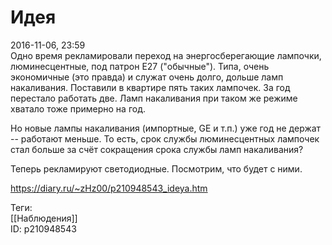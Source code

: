 Идея
=====

   
 2016-11-06, 23:59   
  Одно время рекламировали переход на энергосберегающие лампочки, люминесцентные, под патрон E27 ("обычные"). Типа, очень экономичные (это правда) и служат очень долго, дольше ламп накаливания. Поставили в квартире пять таких лампочек. За год перестало работать две. Ламп накаливания при таком же режиме хватало тоже примерно на год.   
   
 Но новые лампы накаливания (импортные, GE и т.п.) уже год не держат -- работают меньше. То есть, срок службы люминесцентных лампочек стал больше за счёт сокращения срока службы ламп накаливания?   
   
 Теперь рекламируют светодиодные. Посмотрим, что будет с ними.   
    
 <https://diary.ru/~zHz00/p210948543_ideya.htm>   
   
 Теги:   
 [[Наблюдения]]   
 ID: p210948543